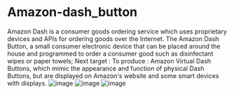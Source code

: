# Amazon-dash_button
Amazon Dash is a consumer goods ordering service which uses proprietary devices and APIs for ordering goods over the Internet.
The Amazon Dash Button, a small consumer electronic device that can be placed around the house and programmed to order a consumer good such as disinfectant wipes or paper towels;
Next target : To produce : Amazon Virtual Dash Buttons, 
which mimic the appearance and function of physical Dash Buttons, but are displayed on Amazon's website and some smart devices with displays.
![image](https://user-images.githubusercontent.com/57106944/117532930-822a4500-b007-11eb-9c52-483e4e30a32e.png)
![image](https://user-images.githubusercontent.com/57106944/117532903-7179cf00-b007-11eb-8218-961b05c4a0b0.png)
![image](https://user-images.githubusercontent.com/57106944/117532951-98380580-b007-11eb-8829-90662b0052ff.png)
